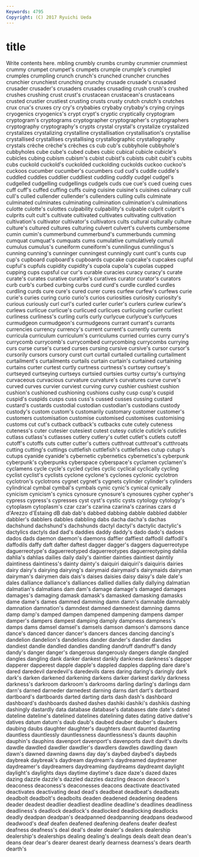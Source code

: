 ```yaml
---
Keywords: 4795 
Copyright: (C) 2017 Ryuichi Ueda
---
```


# title

Write contents here.
mbling crumbly crumbs crumby crummier
crummiest crummy crumpet crumpet's crumpets crumple crumple's crumpled crumples crumpling
crunch crunch's crunched cruncher crunches crunchier crunchiest crunching crunchy crusade
crusade's crusaded crusader crusader's crusaders crusades crusading crush crush's crushed
crushes crushing crust crust's crustacean crustacean's crustaceans crusted crustier crustiest
crusting crusts crusty crutch crutch's crutches crux crux's cruxes cry
cry's crybabies crybaby crybaby's crying cryings cryogenics cryogenics's crypt crypt's
cryptic cryptically cryptogram cryptogram's cryptograms cryptographer cryptographer's cryptographers cryptography cryptography's
crypts crystal crystal's crystalize crystalized crystalizes crystalizing crystalline crystallisation crystallisation's
crystallise crystallised crystallises crystallising crystallographic crystallography crystals crèche crèche's crèches
cs cub cub's cubbyhole cubbyhole's cubbyholes cube cube's cubed cubes
cubic cubical cubicle cubicle's cubicles cubing cubism cubism's cubist cubist's
cubists cubit cubit's cubits cubs cuckold cuckold's cuckolded cuckolding cuckolds
cuckoo cuckoo's cuckoos cucumber cucumber's cucumbers cud cud's cuddle cuddle's
cuddled cuddles cuddlier cuddliest cuddling cuddly cudgel cudgel's cudgelled cudgelling
cudgellings cudgels cuds cue cue's cued cueing cues cuff cuff's
cuffed cuffing cuffs cuing cuisine cuisine's cuisines culinary cull cull's
culled cullender cullender's cullenders culling culls culminate culminated culminates culminating
culmination culmination's culminations culotte culotte's culottes culpability culpability's culpable culprit
culprit's culprits cult cult's cultivate cultivated cultivates cultivating cultivation cultivation's
cultivator cultivator's cultivators cults cultural culturally culture culture's cultured cultures
culturing culvert culvert's culverts cumbersome cumin cumin's cummerbund cummerbund's cummerbunds
cumming cumquat cumquat's cumquats cums cumulative cumulatively cumuli cumulus cumulus's
cuneiform cuneiform's cunnilingus cunnilingus's cunning cunning's cunninger cunningest cunningly cunt
cunt's cunts cup cup's cupboard cupboard's cupboards cupcake cupcake's cupcakes
cupful cupful's cupfuls cupidity cupidity's cupola cupola's cupolas cupped cupping
cups cupsful cur cur's curable curacies curacy curacy's curate curate's
curates curative curative's curatives curator curator's curators curb curb's curbed
curbing curbs curd curd's curdle curdled curdles curdling curds cure
cure's cured curer cures curfew curfew's curfews curie curie's curies
curing curio curio's curios curiosities curiosity curiosity's curious curiously curl
curl's curled curler curler's curlers curlew curlew's curlews curlicue curlicue's
curlicued curlicues curlicuing curlier curliest curliness curliness's curling curls curly
curlycue curlycue's curlycues curmudgeon curmudgeon's curmudgeons currant currant's currants currencies
currency currency's current current's currently currents curricula curriculum curriculum's curriculums
curried curries curry curry's currycomb currycomb's currycombed currycombing currycombs currying
curs curse curse's cursed curses cursing cursive cursive's cursor cursor's
cursorily cursors cursory curst curt curtail curtailed curtailing curtailment curtailment's
curtailments curtails curtain curtain's curtained curtaining curtains curter curtest curtly
curtness curtness's curtsey curtsey's curtseyed curtseying curtseys curtsied curtsies curtsy
curtsy's curtsying curvaceous curvacious curvature curvature's curvatures curve curve's curved
curves curvier curviest curving curvy cushier cushiest cushion cushion's cushioned
cushioning cushions cushy cusp cusp's cuspid cuspid's cuspids cusps cuss
cuss's cussed cusses cussing custard custard's custards custodial custodian custodian's
custodians custody custody's custom custom's customarily customary customer customer's customers
customisation customise customised customises customising customs cut cut's cutback cutback's
cutbacks cute cutely cuteness cuteness's cuter cutesier cutesiest cutest cutesy
cuticle cuticle's cuticles cutlass cutlass's cutlasses cutlery cutlery's cutlet cutlet's
cutlets cutoff cutoff's cutoffs cuts cutter cutter's cutters cutthroat cutthroat's
cutthroats cutting cutting's cuttings cuttlefish cuttlefish's cuttlefishes cutup cutup's cutups
cyanide cyanide's cybernetic cybernetics cybernetics's cyberpunk cyberpunk's cyberpunks cyberspace cyberspace's
cyclamen cyclamen's cyclamens cycle cycle's cycled cycles cyclic cyclical cyclically
cycling cyclist cyclist's cyclists cyclone cyclone's cyclones cyclonic cyclotron cyclotron's
cyclotrons cygnet cygnet's cygnets cylinder cylinder's cylinders cylindrical cymbal cymbal's
cymbals cynic cynic's cynical cynically cynicism cynicism's cynics cynosure cynosure's
cynosures cypher cypher's cypress cypress's cypresses cyst cyst's cystic cysts
cytology cytology's cytoplasm cytoplasm's czar czar's czarina czarina's czarinas czars
d d'Arezzo d'Estaing dB dab dab's dabbed dabbing dabble dabbled
dabbler dabbler's dabblers dabbles dabbling dabs dacha dacha's dachas dachshund
dachshund's dachshunds dactyl dactyl's dactylic dactylic's dactylics dactyls dad dad's
daddies daddy daddy's dado dado's dadoes dados dads daemon daemon's
daemons daffier daffiest daffodil daffodil's daffodils daffy daft dafter daftest
dagger dagger's daggers daguerreotype daguerreotype's daguerreotyped daguerreotypes daguerreotyping dahlia dahlia's
dahlias dailies daily daily's daintier dainties daintiest daintily daintiness daintiness's
dainty dainty's daiquiri daiquiri's daiquiris dairies dairy dairy's dairying dairying's
dairymaid dairymaid's dairymaids dairyman dairyman's dairymen dais dais's daises daisies
daisy daisy's dale dale's dales dalliance dalliance's dalliances dallied dallies
dally dallying dalmatian dalmatian's dalmatians dam dam's damage damage's damaged
damages damages's damaging damask damask's damasked damasking damasks dame dame's
dames dammed damming damn damn's damnable damnably damnation damnation's damndest
damned damnedest damning damns damp damp's damped dampen dampened dampening
dampens damper damper's dampers dampest damping damply dampness dampness's damps
dams damsel damsel's damsels damson damson's damsons dance dance's danced
dancer dancer's dancers dances dancing dancing's dandelion dandelion's dandelions dander
dander's dandier dandies dandiest dandle dandled dandles dandling dandruff dandruff's
dandy dandy's danger danger's dangerous dangerously dangers dangle dangled dangles
dangling dank danker dankest dankly dankness dankness's dapper dapperer dapperest
dapple dapple's dappled dapples dappling dare dare's dared daredevil daredevil's
daredevils dares daring daring's daringly dark dark's darken darkened darkening
darkens darker darkest darkly darkness darkness's darkroom darkroom's darkrooms darling
darling's darlings darn darn's darned darneder darnedest darning darns dart
dart's dartboard dartboard's dartboards darted darting darts dash dash's dashboard
dashboard's dashboards dashed dashes dashiki dashiki's dashikis dashing dashingly dastardly
data database database's databases date date's dated dateline dateline's datelined
datelines datelining dates dating dative dative's datives datum datum's daub
daub's daubed dauber dauber's daubers daubing daubs daughter daughter's daughters
daunt daunted daunting dauntless dauntlessly dauntlessness dauntlessness's daunts dauphin dauphin's
dauphins davenport davenport's davenports davit davit's davits dawdle dawdled dawdler
dawdler's dawdlers dawdles dawdling dawn dawn's dawned dawning dawns day
day's daybed daybed's daybeds daybreak daybreak's daydream daydream's daydreamed daydreamer
daydreamer's daydreamers daydreaming daydreams daydreamt daylight daylight's daylights days daytime
daytime's daze daze's dazed dazes dazing dazzle dazzle's dazzled dazzles
dazzling deacon deacon's deaconess deaconess's deaconesses deacons deactivate deactivated deactivates
deactivating dead dead's deadbeat deadbeat's deadbeats deadbolt deadbolt's deadbolts deaden
deadened deadening deadens deader deadest deadlier deadliest deadline deadline's deadlines
deadliness deadliness's deadlock deadlock's deadlocked deadlocking deadlocks deadly deadpan deadpan's
deadpanned deadpanning deadpans deadwood deadwood's deaf deafen deafened deafening deafens
deafer deafest deafness deafness's deal deal's dealer dealer's dealers dealership
dealership's dealerships dealing dealing's dealings deals dealt dean dean's deans
dear dear's dearer dearest dearly dearness dearness's dears dearth dearth's
